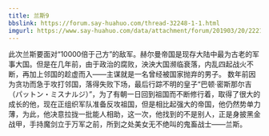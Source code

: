 ```yaml
---
title: 兰斯9
bbslink: https://forum.say-huahuo.com/thread-32248-1-1.html
imgurl: https://www.say-huahuo.com/data/attachment/forum/201903/20/222121bvpnj3n51vkfv3fp.jpg
---
```


此次兰斯要面对“10000倍于己方”的敌军。赫尔曼帝国是现存大陆中最为古老的军事大国。但是在几年前，由于政治的腐败，泱泱大国濒临衰落，内乱四起战火不断，再加上邻国的趁虚而入——主谋就是一名曾经被国家抛弃的男子。
数年前因为贪功而急于攻打邻国，落得失败下场，最后行踪不明的皇子“巴顿·密斯那尔吉（パットン・ミスナルジ）”，为了有朝一日回到祖国而不断修行着，取得了很大的成长的他，现在正组织军队准备反攻祖国，但是相比起强大的帝国，他仍然势单力薄，为此，他决意拉拢一批能人相助，这一次，他找到的不是别人，正是身披黑金战甲，手持魔剑立于万军之前，所到之处美女无不绝叫的鬼畜战士——兰斯。<!--more-->
